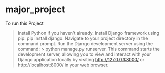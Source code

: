 # major_project

To run this Project 
> Install Python if you haven't already.
> Install Django framework using pip: pip install django.
> Navigate to your project directory in the command prompt.
> Run the Django development server using the command:
        > python manage.py runserver.
This command starts the development server, allowing you to view and interact with your Django application locally by visiting http://127.0.0.1:8000/ or http://localhost:8000/ in your web browser.
 
